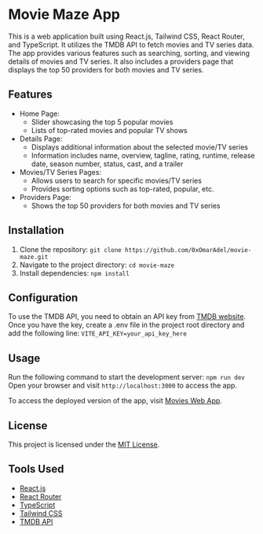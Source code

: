 # Movie Maze App 
 
This is a web application built using React.js, Tailwind CSS, React Router, and TypeScript. It utilizes the TMDB API to fetch movies and TV series data. The app provides various features such as searching, sorting, and viewing details of movies and TV series. It also includes a providers page that displays the top 50 providers for both movies and TV series. 
 
## Features 
 
- Home Page: 
  - Slider showcasing the top 5 popular movies 
  - Lists of top-rated movies and popular TV shows 
- Details Page: 
  - Displays additional information about the selected movie/TV series 
  - Information includes name, overview, tagline, rating, runtime, release date, season number, status, cast, and a trailer 
- Movies/TV Series Pages: 
  - Allows users to search for specific movies/TV series 
  - Provides sorting options such as top-rated, popular, etc. 
- Providers Page: 
  - Shows the top 50 providers for both movies and TV series 
 
## Installation 
 
1. Clone the repository:  `git clone https://github.com/0xOmarAdel/movie-maze.git`
2. Navigate to the project directory:  `cd movie-maze`
3. Install dependencies:  `npm install`
 
## Configuration 
 
To use the TMDB API, you need to obtain an API key from [TMDB website](https://www.themoviedb.org/documentation/api). Once you have the key, create a  .env  file in the project root directory and add the following line:
`VITE_API_KEY=your_api_key_here`
## Usage 
 
Run the following command to start the development server:
`npm run dev`
Open your browser and visit `http://localhost:3000` to access the app.

To access the deployed version of the app, visit [Movies Web App](https://movie-maze-app.netlify.app).
 
## License 
 
This project is licensed under the [MIT License](LICENSE). 
 
## Tools Used 
 
- [React.js](https://reactjs.org/) 
- [React Router](https://reactrouter.com/) 
- [TypeScript](https://www.typescriptlang.org/) 
- [Tailwind CSS](https://tailwindcss.com/) 
- [TMDB API](https://www.themoviedb.org/documentation/api)